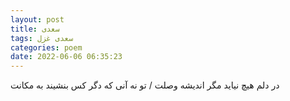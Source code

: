```yaml
---
layout: post
title: سعدی
tags: سعدی غزل
categories: poem
date: 2022-06-06 06:35:23
---
```


در دلم هیچ نیاید مگر اندیشه وصلت / تو نه آنی که دگر کس بنشیند به مکانت
